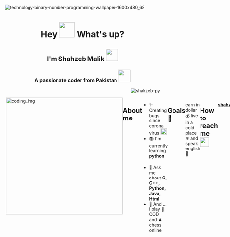 ![technology-binary-number-programming-wallpaper-1600x480_68](https://user-images.githubusercontent.com/88621342/202923774-e8529a32-8047-4fad-98e0-71b550230481.jpg)
<h1 align="center"> Hey <img src="https://emojis.slackmojis.com/emojis/images/1577305505/7373/hand_wave.gif?1577305505" width="50" /> What's up?</h1>
<h2 align="center">I'm Shahzeb Malik <img src="https://em-content.zobj.net/source/skype/289/man-technologist_1f468-200d-1f4bb.png" width="40"   </h2>
<h3 align="center">A passionate coder from Pakistan <img src="https://1.bp.blogspot.com/-5RQ0pHpGxRo/YD6cEaaWmbI/AAAAAAAA4pc/bUpfzganFjUgoxrOLZGbK8NHXz9PLBChACLcBGAsYHQ/s0/Flag_of_Pakistan.gif"  width="40"  /> </h3>
<p align="right"> <img src="https://komarev.com/ghpvc/?username=shahzeb-py&label=Profile%20views&color=0e75b6&style=flat" alt="shahzeb-py" />
<div style="display:flex">
  <img align="right" alt="coding_img" width="380" src="https://media.giphy.com/media/RbDKaczqWovIugyJmW/giphy.gif">
  </p>

## About me ## 

- ✨ Creating bugs since corona virus <img src="https://slackmojis.com/emojis/7652-coronavirus/image/1680446543/coronavirus.png" width="20" />
- 📚 I'm currently learning **python** <img src="https://slackmojis.com/emojis/32-python/image/1679862628/python.png" width="17" />
- 💬 Ask me about **C, C++, Python, Java, Html** 
- 🎲 And ... i play 🎸 COD and ♟ chess online


## Goals  🎯 ##
earn in dollar 💰
live in a cold place ❄ and speak english 🚀

## How to reach me <img src="https://em-content.zobj.net/source/skype/289/person-running_1f3c3.png" width="30" /> ##
**shahzebpy@gmail.com**
## Fun fact  <img src="https://em-content.zobj.net/source/skype/289/weary-cat_1f640.png" width="30" /> ##

**I like you  ** <img src="https://em-content.zobj.net/source/skype/289/face-with-hand-over-mouth_1f92d.png" width="30" />
<h2 align="center">Languages and Tools:</h2>
<p align="center"> 
  <img src="https://skillicons.dev/icons?i=androidstudio,angular,arduino,blender,bootstrap,css,dart,discord,express,firebase,flask,flutter,git,github,gitlab,html,java,js,linux,mongodb,mysql,nodejs,ps,py,selenium,ts,vscode&perline=10">
</p>
